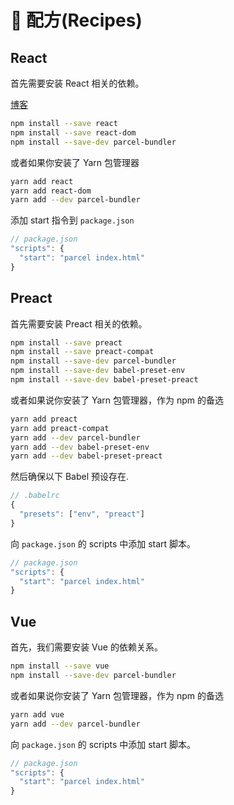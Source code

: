 # 🍰 配方\(Recipes\)

## React

首先需要安装 React 相关的依赖。

[博客](http://blog.jakoblind.no/react-parcel/)

```bash
npm install --save react
npm install --save react-dom
npm install --save-dev parcel-bundler
```

或者如果你安装了 Yarn 包管理器

```bash
yarn add react
yarn add react-dom
yarn add --dev parcel-bundler
```

添加 start 指令到 `package.json`

```javascript
// package.json
"scripts": {
  "start": "parcel index.html"
}
```

## Preact

首先需要安装 Preact 相关的依赖。

```bash
npm install --save preact
npm install --save preact-compat
npm install --save-dev parcel-bundler
npm install --save-dev babel-preset-env
npm install --save-dev babel-preset-preact
```

或者如果说你安装了 Yarn 包管理器，作为 npm 的备选

```bash
yarn add preact
yarn add preact-compat
yarn add --dev parcel-bundler
yarn add --dev babel-preset-env
yarn add --dev babel-preset-preact
```

然后确保以下 Babel 预设存在.

```javascript
// .babelrc
{
  "presets": ["env", "preact"]
}
```

向 `package.json` 的 scripts 中添加 start 脚本。

```javascript
// package.json
"scripts": {
  "start": "parcel index.html"
}
```

## Vue

首先，我们需要安装 Vue 的依赖关系。

```bash
npm install --save vue
npm install --save-dev parcel-bundler
```

或者如果说你安装了 Yarn 包管理器，作为 npm 的备选

```bash
yarn add vue
yarn add --dev parcel-bundler
```

向 `package.json` 的 scripts 中添加 start 脚本。

```javascript
// package.json
"scripts": {
  "start": "parcel index.html"
}
```

